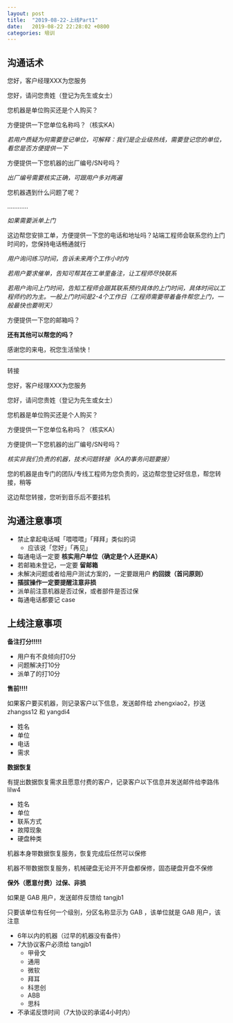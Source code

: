 ```yaml
---
layout: post
title:  "2019-08-22-上线Part1"
date:   2019-08-22 22:28:02 +0800
categories: 培训
---
```




## 沟通话术

您好，客户经理XXX为您服务

您好，请问您贵姓（登记为先生或女士）

您机器是单位购买还是个人购买？

方便提供一下您单位名称吗？（核实KA）

*若用户质疑为何需要登记单位，可解释：我们是企业级热线，需要登记您的单位，看您是否方便提供一下*

方便提供一下您机器的出厂编号/SN号吗？

*出厂编号需要核实正确，可跟用户多对两遍*

您机器遇到什么问题了呢？

…………

 *如果需要派单上门*

这边帮您安排工单，方便提供一下您的电话和地址吗？站端工程师会联系您约上门时间的，您保持电话畅通就行

*用户询问练习时间，告诉未来两个工作小时内*

*若用户要求催单，告知可帮其在工单里备注，让工程师尽快联系*

*若用户询问上门时间，告知工程师会跟其联系预约具体的上门时间，具体时间以工程师约的为主。一般上门时间是2-4个工作日（工程师需要带着备件帮您上门，一般最快也要明天）*

方便提供一下您的邮箱吗？

**还有其他可以帮您的吗？**

感谢您的来电，祝您生活愉快！



****

转接

您好，客户经理XXX为您服务

您好，请问您贵姓（登记为先生或女士）

您机器是单位购买还是个人购买？

方便提供一下您单位名称吗？（核实KA）

方便提供一下您机器的出厂编号/SN号吗？

*核实非我们负责的机器，技术问题转接（KA的事务问题要接）*

您的机器是由专门的团队/专线工程师为您负责的，这边帮您登记好信息，帮您转接，稍等

这边帮您转接，您听到音乐后不要挂机



## 沟通注意事项

* 禁止拿起电话喊「喂喂喂」「拜拜」类似的词
  * 应该说「您好」「再见」
* 每通电话一定要 **核实用户单位（确定是个人还是KA）**
* 若邮箱未登记，一定要 **留邮箱**
* 未解决问题或者给用户测试方案的，一定要跟用户 **约回拨（首问原则）**
* **插拔操作一定要提醒注意非损**
* 派单前注意机器是否过保，或者部件是否过保
* 每通电话都要记 case



## 上线注意事项

**备注打分!!!!!**

- 用户有不良倾向打0分
- 问题解决打10分
- 派单了的打10分

**售前!!!!**

如果客户要买机器，则记录客户以下信息，发送邮件给 zhengxiao2，抄送 zhangss12 和 yangdi4

- 姓名
- 单位
- 电话
- 需求

**数据恢复**

有提出数据恢复需求且愿意付费的客户，记录客户以下信息并发送邮件给李路伟 lilw4

- 姓名
- 单位
- 联系方式
- 故障现象
- 硬盘种类

机器本身带数据恢复服务，恢复完成后任然可以保修

机器不带数据恢复服务，机械硬盘无论开不开盘都保修，固态硬盘开盘不保修

**保外（愿意付费）过保、非损**

如果是 GAB 用户，发送邮件反馈给 tangjb1

只要该单位有任何一个级别，分区名称显示为 GAB ，该单位就是 GAB 用户，该注意

- 6年以内的机器（过早的机器没有备件）
- 7大协议客户必须给 tangjb1
  - 甲骨文
  - 通用
  - 微软
  - 拜耳
  - 科思创
  - ABB
  - 思科
- 不承诺反馈时间（7大协议的承诺4小时内）
